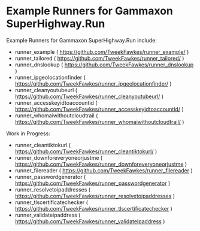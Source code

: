 # Example Runners for Gammaxon SuperHighway.Run

Example Runners for Gammaxon SuperHighway.Run include:
- runner_example ( https://github.com/TweekFawkes/runner_example/ )
- runner_tailored ( https://github.com/TweekFawkes/runner_tailored/ )
- runner_dnslookup ( https://github.com/TweekFawkes/runner_dnslookup )
- runner_ipgeolocationfinder ( https://github.com/TweekFawkes/runner_ipgeolocationfinder/ )
- runner_cleanyoutubeurl ( https://github.com/TweekFawkes/runner_cleanyoutubeurl/ )
- runner_accesskeyidtoaccountid ( https://github.com/TweekFawkes/runner_accesskeyidtoaccountid/ )
- runner_whomaiwithoutcloudtrail ( https://github.com/TweekFawkes/runner_whomaiwithoutcloudtrail/ )

Work in Progress:
- runner_cleantiktokurl ( https://github.com/TweekFawkes/runner_cleantiktokurl/ )
- runner_downforeveryoneorjustme ( https://github.com/TweekFawkes/runner_downforeveryoneorjustme )
- runner_filereader ( https://github.com/TweekFawkes/runner_filereader )
- runner_passwordgenerator ( https://github.com/TweekFawkes/runner_passwordgenerator )
- runner_resolvetoipaddresses ( https://github.com/TweekFawkes/runner_resolvetoipaddresses  )
- runner_tlscertificatechecker ( https://github.com/TweekFawkes/runner_tlscertificatechecker ) 
- runner_validateipaddress ( https://github.com/TweekFawkes/runner_validateipaddress )
